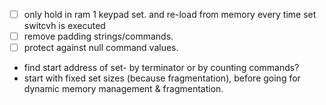 - [ ] only hold in ram 1 keypad set. and re-load from memory every time set switcvh is executed
- [ ] remove padding strings/commands.
- [ ] protect against null command values.
- find start address of set- by terminator or by counting commands?
- start with fixed set sizes (because fragmentation), before going for dynamic memory management & fragmentation.
